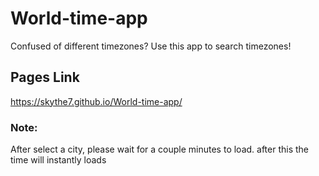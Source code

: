 # World-time-app
Confused of different timezones? Use this app to search timezones!

## Pages Link
https://skythe7.github.io/World-time-app/

### Note:
After select a city, please wait for a couple minutes to load. after this the time will instantly loads
